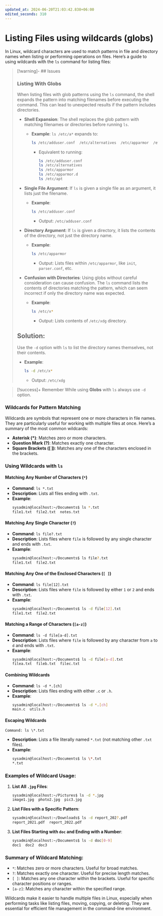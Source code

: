 ```yaml
---
updated_at: 2024-06-20T21:03:42.838+06:00
edited_seconds: 310
---
```

# Listing Files using wildcards (globs)
In Linux, wildcard characters are used to match patterns in file and directory names when listing or performing operations on files. Here’s a guide to using wildcards with the `ls` command for listing files:

> [!warning]- ## Issues
> ### Listing With Globs
> 
> When listing files with glob patterns using the `ls` command, the shell expands the pattern into matching filenames before executing the command. This can lead to unexpected results if the pattern includes directories.
> 
> - **Shell Expansion**: The shell replaces the glob pattern with matching filenames or directories before running `ls`.
>   - **Example**: `ls /etc/a*` expands to:
>     ```bash
>     ls /etc/adduser.conf  /etc/alternatives  /etc/apparmor  /etc/apparmor.d  /etc/apt
>     ```
>     - Equivalent to running:
>       ```bash
>       ls /etc/adduser.conf  
>       ls /etc/alternatives  
>       ls /etc/apparmor  
>       ls /etc/apparmor.d  
>       ls /etc/apt
>       ```
> 
> - **Single File Argument**: If `ls` is given a single file as an argument, it lists just the filename.
>   - **Example**:
>     ```bash
>     ls /etc/adduser.conf
>     ```
>     - Output: `/etc/adduser.conf`
> 
> - **Directory Argument**: If `ls` is given a directory, it lists the contents of the directory, not just the directory name.
>   - **Example**:
>     ```bash
>     ls /etc/apparmor
>     ```
>     - Output: Lists files within `/etc/apparmor`, like `init`, `parser.conf`, etc.
> 
> - **Confusion with Directories**: Using globs without careful consideration can cause confusion. The `ls` command lists the contents of directories matching the pattern, which can seem incorrect if only the directory name was expected.
>   - **Example**:
>     ```bash
>     ls /etc/x*
>     ```
>     - Output: Lists contents of `/etc/xdg` directory.
> 
> ## **Solution**:
>  Use the `-d` option with `ls` to list the directory names themselves, not their contents.
>   - **Example**:
>     ```bash
>     ls -d /etc/x*
>     ```
>     - Output: `/etc/xdg`

> [!success]+ Remember
> While using **Globs** with `ls` always use `-d` option.
### Wildcards for Pattern Matching

Wildcards are symbols that represent one or more characters in file names. They are particularly useful for working with multiple files at once. Here’s a summary of the most common wildcards:

- **Asterisk (\*)**: Matches zero or more characters.
- **Question Mark (?)**: Matches exactly one character.
- **Square Brackets ([ ])**: Matches any one of the characters enclosed in the brackets.

### Using Wildcards with `ls`

#### Matching Any Number of Characters (`*`)

- **Command**: `ls *.txt`
- **Description**: Lists all files ending with `.txt`.
- **Example**:
  ```bash
  sysadmin@localhost:~/Documents$ ls *.txt
  file1.txt  file2.txt  notes.txt
  ```

#### Matching Any Single Character (`?`)

- **Command**: `ls file?.txt`
- **Description**: Lists files where `file` is followed by any single character and ends with `.txt`.
- **Example**:
  ```bash
  sysadmin@localhost:~/Documents$ ls file?.txt
  file1.txt  file2.txt
  ```

#### Matching Any One of the Enclosed Characters (`[ ]`)

- **Command**: `ls file[12].txt`
- **Description**: Lists files where `file` is followed by either `1` or `2` and ends with `.txt`.
- **Example**:
  ```bash
  sysadmin@localhost:~/Documents$ ls -d file[12].txt
  file1.txt  file2.txt
  ```

#### Matching a Range of Characters (`[a-z]`)

- **Command**: `ls -d file[a-d].txt`
- **Description**: Lists files where `file` is followed by any character from `a` to `d` and ends with `.txt`.
- **Example**:
  ```bash
  sysadmin@localhost:~/Documents$ ls -d file[a-d].txt
  filea.txt  fileb.txt  filec.txt
  ```

#### Combining Wildcards

- **Command**: `ls -d *.[ch]`
- **Description**: Lists files ending with either `.c` or `.h`.
- **Example**:
  ```bash
  sysadmin@localhost:~/Documents$ ls -d *.[ch]
  main.c  utils.h
  ```

#### Escaping Wildcards

	Command: ls \*.txt
- **Description**: Lists a file literally named `*.txt` (not matching other `.txt` files).
- **Example**:
  ```bash
  sysadmin@localhost:~/Documents$ ls \*.txt
  *.txt
  ```

### Examples of Wildcard Usage:

1. **List All `.jpg` Files**:
   ```bash
   sysadmin@localhost:~/Pictures$ ls -d *.jpg
   image1.jpg  photo2.jpg  pic3.jpg
   ```

2. **List Files with a Specific Pattern**:
   ```bash
   sysadmin@localhost:~/Downloads$ ls -d report_202?.pdf
   report_2021.pdf  report_2022.pdf
   ```

3. **List Files Starting with `doc` and Ending with a Number**:
   ```bash
   sysadmin@localhost:~/Documents$ ls -d doc[0-9]
   doc1  doc2  doc3
   ```

### Summary of Wildcard Matching:

- `*`: Matches zero or more characters. Useful for broad matches.
- `?`: Matches exactly one character. Useful for precise length matches.
- `[ ]`: Matches any one character within the brackets. Useful for specific character positions or ranges.
- `[a-z]`: Matches any character within the specified range.

Wildcards make it easier to handle multiple files in Linux, especially when performing tasks like listing files, moving, copying, or deleting. They are essential for efficient file management in the command-line environment.